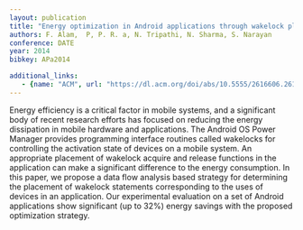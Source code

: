 ```yaml
---
layout: publication
title: "Energy optimization in Android applications through wakelock placement"
authors: F. Alam,  P, P. R. a, N. Tripathi, N. Sharma, S. Narayan
conference: DATE
year: 2014
bibkey: APa2014

additional_links:
   - {name: "ACM", url: "https://dl.acm.org/doi/abs/10.5555/2616606.2616714"}
---
```

Energy efficiency is a critical factor in mobile systems, and a significant body of recent research efforts has focused on reducing the energy dissipation in mobile hardware and applications. The Android OS Power Manager provides programming interface routines called wakelocks for controlling the activation state of devices on a mobile system. An appropriate placement of wakelock acquire and release functions in the application can make a significant difference to the energy consumption. In this paper, we propose a data flow analysis based strategy for determining the placement of wakelock statements corresponding to the uses of devices in an application. Our experimental evaluation on a set of Android applications show significant (up to 32%) energy savings with the proposed optimization strategy.
